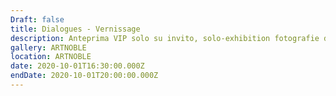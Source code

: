 ```yaml
---
Draft: false
title: Dialogues - Vernissage
description: Anteprima VIP solo su invito, solo-exhibition fotografie di Alberto Selvestrel
gallery: ARTNOBLE
location: ARTNOBLE
date: 2020-10-01T16:30:00.000Z
endDate: 2020-10-01T20:00:00.000Z
---
```

